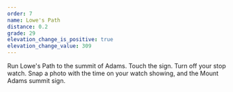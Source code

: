 ```yaml
---
order: 7
name: Lowe's Path
distance: 0.2
grade: 29
elevation_change_is_positive: true
elevation_change_value: 309
---
```

Run Lowe's Path to the summit of Adams. Touch the sign. Turn off your stop watch. Snap a photo with the time on your watch showing, and the Mount Adams summit sign.